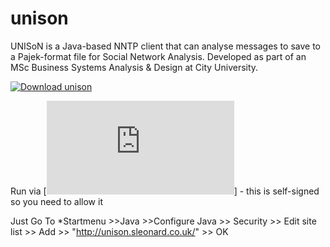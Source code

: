 # unison
UNISoN is a Java-based NNTP client that can analyse messages to save to a Pajek-format file for Social Network Analysis. Developed as part of an MSc Business Systems Analysis &amp; Design at City University. 


[![Download unison](https://a.fsdn.com/con/app/sf-download-button)](https://sourceforge.net/projects/unison-sna/files/latest/download)


Run via [![Java web start](http://unison.sleonard.co.uk/downloads/jnlp/launch.jnlp)] - this is self-signed so you need to allow it

Just Go To *Startmenu >>Java >>Configure Java >> Security >> Edit site list >> Add >> "http://unison.sleonard.co.uk/" >> OK 



